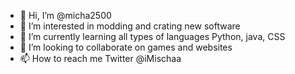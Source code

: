 - 👋 Hi, I’m @micha2500
- 👀 I’m interested in modding and crating new software
- 🌱 I’m currently learning all types of languages Python, java, CSS
- 💞️ I’m looking to collaborate on games and websites
- 📫 How to reach me Twitter @iMischaa

<!---
micha2500/micha2500 is a ✨ special ✨ repository because its `README.md` (this file) appears on your GitHub profile.
You can click the Preview link to take a look at your changes.
--->
